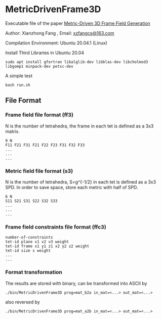 # MetricDrivenFrame3D

Executable file of the paper [Metric-Driven 3D Frame Field Generation](https://doi.org/10.1109/TVCG.2021.3136199)

Author: Xianzhong Fang , Email: xzfangcs@163.com

Compilation Environment: Ubuntu 20.04.1 (Linux)

Install Third Libraries in Ubuntu 20.04
```console
sudo apt install gfortran libalglib-dev libblas-dev libcholmod3 libgomp1 minpack-dev petsc-dev
```


A simple test
```console
bash run.sh
```

## File Format
### Frame field file format  (ff3)
N is the number of tetrahedra, the frame in each tet is defined as a 3x3 matrix.
```
9 N
F11 F21 F31 F21 F22 F23 F31 F32 F33
...
...
...
```

### Metric field file format (s3)
N is the number of tetrahedra, S=g^{-1/2} in each tet is defined as a 3x3 SPD.
In order to save space, store each metric with half of SPD.
```
6 N
S11 S21 S31 S22 S32 S33
...
...
...
```

### Frame field constraints file format (ffc3)
```
number-of-constraints
tet-id plane v1 v2 v3 weight
tet-id frame x1 y1 z1 x2 y2 z2 weight
tet-id size s weight
...
...
```

### Format transformation
The results are stored with binary, can be transformed into ASCII by
```console
./bin/MetricDrivenFrame3D prog=mat_b2a in_mat=<...> out_mat=<...>
```
also reversed by
```console
./bin/MetricDrivenFrame3D prog=mat_a2b in_mat=<...> out_mat=<...>
```
